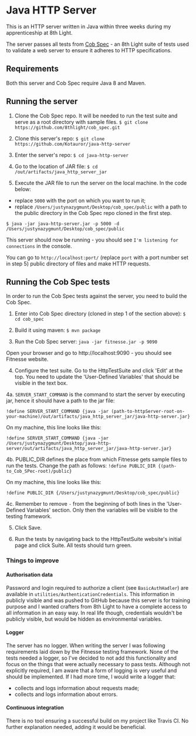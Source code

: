 # Java HTTP Server

This is an HTTP server written in Java within three weeks during my apprenticeship at 8th Light.

The server passes all tests from [Cob Spec](https://github.com/8thlight/cob_spec) - an 8th Light suite of tests used to validate a web server to ensure it adheres to HTTP specifications.

## Requirements

Both this server and Cob Spec require Java 8 and Maven.

## Running the server

1. Clone the Cob Spec repo. It will be needed to run the test suite and serve as a root directory with sample files. `$ git clone https://github.com/8thlight/cob_spec.git`

2. Clone this server's repo: `$ git clone https://github.com/Kotauror/java-http-server`

3. Enter the server's repo: `$ cd java-http-server`

4. Go to the location of JAR file: `$ cd /out/artifacts/java_http_server_jar`

5. Execute the JAR file to run the server on the local machine. In the code below:
- replace `5000` with the port on which you want to run it;
- replace `/Users/justynazygmunt/Desktop/cob_spec/public` with a path to the public directory in the Cob Spec repo cloned in the first step.

`$ java -jar java-http-server.jar -p 5000 -d /Users/justynazygmunt/Desktop/cob_spec/public`

This server should now be running - you should see `I'm listening for connections` in the console.

You can go to `http://localhost:port/` (replace `port` with a port number set in step 5) public directory of files and make HTTP requests.

## Running the Cob Spec tests

In order to run the Cob Spec tests against the server, you need to build the Cob Spec.

1. Enter into Cob Spec directory (cloned in step 1 of the section above): `$ cd cob_spec`

2. Build it using maven: `$ mvn package`

3. Run the Cob Spec server: `java -jar fitnesse.jar -p 9090`

Open your browser and go to http://localhost:9090 - you should see Fitnesse website.

4. Configure the test suite. Go to the HttpTestSuite and click 'Edit' at the top. You need to update the 'User-Defined Variables' that should be visible in the text box.

4a. `SERVER_START_COMMAND` is the command to start the server by executing jar, hence it should have a path to the jar file:

`!define SERVER_START_COMMAND {java -jar (path-to-httpServer-root-on-your-machine)/out/artifacts/java_http_server_jar/java-http-server.jar}`

On my machine, this line looks like this:

`!define SERVER_START_COMMAND {java -jar /Users/justynazygmunt/Desktop/java-http-server/out/artifacts/java_http_server_jar/java-http-server.jar}`

4b. PUBLIC_DIR defines the place from which Fitnesse gets sample files to run the tests. Change the path as follows:
`!define PUBLIC_DIR {(path-to_Cob_SPec-root)/public}`

On my machine, this line looks like this:

`!define PUBLIC_DIR {/Users/justynazygmunt/Desktop/cob_spec/public}`

4c. Remember to remove `-` from the beginning of both lines in the 'User-Defined Variables' section. Only then the variables will be visible to the testing framework.

5. Click Save.

6. Run the tests by navigating back to the HttpTestSuite website's initial page and click Suite. All tests should turn green.

### Things to improve

#### Authorisation data
Password and login required to authorize a client (see `BasicAuthHadler`) are available in `utilities/AuthenticationCredentials`.
This information in publicly visible and was pushed to GitHub because this server is for training purpose and I wanted crafters
from 8th Light to have a complete access to all information in an easy way. In real life though, credentials wouldn't be
publicly visible, but would be hidden as environmental variables.

#### Logger
The server has no logger. When writing the server I was following requirements laid down by the Fitnesse testing framework.
None of the tests needed a logger, so I've decided to not add this functionality and focus on the things that were actually necessary to pass tests.
Although not explicitly required, I am aware that a form of logging is very useful and should be implemented.
If I had more time, I would write a logger that:
- collects and logs information about requests made;
- collects and logs information about errors.

#### Continuous integration
There is no tool ensuring a successful build on my project like Travis CI. No further explanation needed, adding it would be beneficial.
